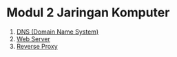 # Modul 2 Jaringan Komputer
1. [DNS (Domain Name System)](DNS/README.md)
2. [Web Server](Web%20server/README.md)
3. [Reverse Proxy](Reverse%20Proxy/README.md)
